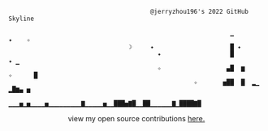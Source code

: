 ```
                                       @jerryzhou196's 2022 GitHub Skyline         

                                                             ▁           ✦    ✧    
                                 ☽     ✦                     █ ✦                   
                                         ✦                   █              ✦ ▁    
                                         ✧                  ▄█  ▆      ✧      █    
                                                   ✧       ▅██  █  ▂▁        ▂█▆▄ ▅
                              ▁▁▁▅▁▅▁▁▁▁▅▁▁▁▁▁▁▁▁▁▇▁▁▁▁▁▅▁▁███▅▇█▁▁██▁▁▁▁▁▁▇▁████▇█
```

<p align=center>
view my open source contributions <a href=https://github.com/issues?page=1&q=involves%3Ajerryzhou196+is%3Apublic> here.</a> 
</p>
